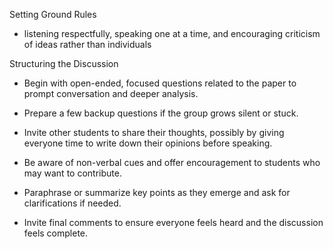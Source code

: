 Setting Ground Rules

- listening respectfully, speaking one at a time, and encouraging criticism of ideas rather than individuals

Structuring the Discussion

- Begin with open-ended, focused questions related to the paper to prompt conversation and deeper analysis.
- Prepare a few backup questions if the group grows silent or stuck.

- Invite other students to share their thoughts, possibly by giving everyone time to write down their opinions before speaking.
- Be aware of non-verbal cues and offer encouragement to students who may want to contribute.

- Paraphrase or summarize key points as they emerge and ask for clarifications if needed.
- Invite final comments to ensure everyone feels heard and the discussion feels complete.
